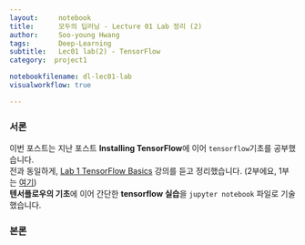 ```yaml
---
layout:     notebook
title:      모두의 딥러닝 - Lecture 01 Lab 정리 (2)
author:     Soo-young Hwang
tags: 		Deep-Learning
subtitle:  	Lec01 lab(2) - TensorFlow 
category:  project1

notebookfilename: dl-lec01-lab     
visualworkflow: true

---
```



### 서론
이번 포스트는 지난 포스트 **Installing TensorFlow**에 이어 `tensorflow`기초를 공부했습니다.   
전과 동일하게, [Lab 1 TensorFlow Basics](https://youtu.be/-57Ne86Ia8w) 강의를 듣고 정리했습니다. (2부에요, 1부는 [여기](https://swimminghwang.github.io/project1/2020/04/14/dl-lec01-lab/))     
**텐서플로우의 기초**에 이어 간단한 **tensorflow 실습**을 `jupyter notebook` 파일로 기술했습니다.   


### 본론
   
      
      

